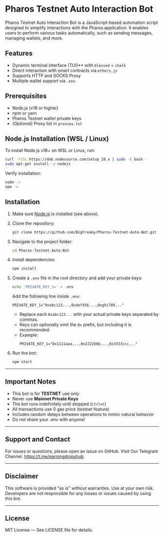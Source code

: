 
# Pharos Testnet Auto Interaction Bot

Pharos Testnet Auto Interaction Bot is a JavaScript-based automation script designed to simplify interactions with the Pharos application. It enables users to perform various tasks automatically, such as sending messages, managing wallets, and more.

## Features

- Dynamic terminal interface (TUI)** with `blessed` + `chalk`
- Direct interaction with smart contracts via `ethers.js`
- Supports HTTP and SOCKS Proxy
- Multiple wallet support via `.env`

## Prerequisites

- Node.js (v18 or higher)  
- npm or yarn  
- Pharos Testnet wallet private keys  
- *(Optional)* Proxy list in `proxies.txt`  

## Node.js Installation (WSL / Linux)

To install Node.js v18+ on WSL or Linux, run:

```bash
curl -fsSL https://deb.nodesource.com/setup_18.x | sudo -E bash -
sudo apt-get install -y nodejs
```

Verify installation:

```bash
node -v
npm -v
```

## Installation

1. Make sure [Node.js](https://nodejs.org/) is installed (see above).  
2. Clone the repository:
   ```bash
   git clone https://github.com/BigFreaky/Pharos-Testnet-Auto-Bot.git
   ```
3. Navigate to the project folder:
   ```bash
   cd Pharos-Testnet-Auto-Bot
   ```
4. Install dependencies:
   ```bash
   npm install
   ```
5. Create a `.env` file in the root directory and add your private keys:

   ```bash
   echo 'PRIVATE_KEY_1=' > .env
   ```

   Add the following line inside `.env`:

   ```env
   PRIVATE_KEY_1="0xabc123...,0xdef456...,0xghi789..."
   ```

   - Replace each `0xabc123...` with your actual private keys separated by commas.  
   - Keys can optionally omit the `0x` prefix, but including it is recommended.  
   - Example:
     ```
     PRIVATE_KEY_1="0x1111aaa...,0x2222bbb...,0x3333ccc..."
     ```

6. Run the bot:
   ```bash
   npm start
   ```

---

## Important Notes

- This bot is for **TESTNET** use only  
- Never use **Mainnet Private Keys**  
- The bot runs indefinitely until stopped (`Ctrl+C`)  
- All transactions use 0 gas price (testnet feature)  
- Includes random delays between operations to mimic natural behavior
- Do not share your .env with anyone!

---

## Support and Contact

For issues or questions, please open an issue on GitHub. Visit Our Telegram Channel: https://t.me/earningdropshub

---

## Disclaimer

This software is provided "as is" without warranties. Use at your own risk. Developers are not responsible for any losses or issues caused by using this bot.

---

## License

MIT License — See LICENSE file for details.
